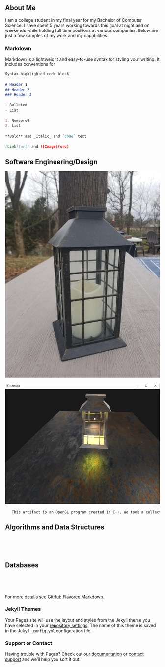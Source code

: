 ## About Me

I am a college student in my final year for my Bachelor of Computer Science. I have spent 5 years working towards this goal at night and on weekends while holding full time positions at various companies. Below are just a few samples of my work and my capabilities.

### Markdown

Markdown is a lightweight and easy-to-use syntax for styling your writing. It includes conventions for

```markdown
Syntax highlighted code block

# Header 1
## Header 2
### Header 3

- Bulleted
- List

1. Numbered
2. List

**Bold** and _Italic_ and `Code` text

[Link](url) and ![Image](src)
```

## **Software Engineering/Design**
![Image](https://github.com/ShadowDweller205/CS499/blob/gh-pages/mod2milestone2.jpg)

![Image](https://github.com/ShadowDweller205/CS499/blob/gh-pages/lantern.PNG)


```markdown
   This artifact is an OpenGL program created in C++. We took a collection of boxes and turn it into something else with three basic shapes. I have taken one box and changed it into a table that is a shape of a plane, and a lantern which was a lot of shapes of cubes and pyramids. This was created on 2021-03-11. I selected this artifact because I had fun making this object. The specific component of the artifact that I wanted to show case is my ability to see the creation of an object in a set of points. I was able to see the points to make the triangles to make a particular object. The first image is the lantern and table in my yard. The second image is the recreation of that object in this programming environment. The scene is set at night to give the illustration of the different lighting. 
```

## **Algorithms and Data Structures**
```markdown





```

## **Databases**
```markdown





```

For more details see [GitHub Flavored Markdown](https://guides.github.com/features/mastering-markdown/).

### Jekyll Themes

Your Pages site will use the layout and styles from the Jekyll theme you have selected in your [repository settings](https://github.com/ShadowDweller205/CS499/settings/pages). The name of this theme is saved in the Jekyll `_config.yml` configuration file.

### Support or Contact

Having trouble with Pages? Check out our [documentation](https://docs.github.com/categories/github-pages-basics/) or [contact support](https://support.github.com/contact) and we’ll help you sort it out.
